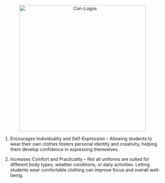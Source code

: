 <p align="center">
  <img src="https://github.com/user-attachments/assets/bd015095-7d23-4630-be2e-f810c2ab5b95" alt="Con-Logos" width="400"/>
</p>

1. Encourages Individuality and Self-Expression – Allowing students to wear their own clothes fosters personal identity and creativity, helping them develop confidence in expressing themselves.

2. Increases Comfort and Practicality – Not all uniforms are suited for different body types, weather conditions, or daily activities. Letting students wear comfortable clothing can improve focus and overall well-being.
